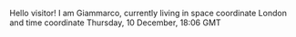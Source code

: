 Hello visitor! I am Giammarco, currently living in space coordinate London and time coordinate Thursday, 10 December, 18:06 GMT
